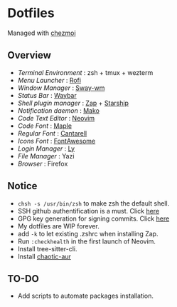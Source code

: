 # Dotfiles

Managed with [chezmoi](https://www.chezmoi.io/)

## Overview

- _Terminal Environment_ : zsh + tmux + wezterm
- _Menu Launcher_ : [Rofi](https://github.com/davatorium/rofi)
- _Window Manager_ : [Sway-wm](https://github.com/swaywm/)
- _Status Bar_ : [Waybar](https://github.com/Alexays/Waybar/)
- _Shell plugin manager_ : [Zap](https://github.com/zap-zsh/zap) + [Starship](https://starship.rs/)
- _Notification daemon_ : [Mako](https://github.com/emersion/mako)
- _Code Text Editor_ : [Neovim](https://github.com/neovim/neovim)
- _Code Font_ : [Maple](https://github.com/subframe7536/Maple-font/)
- _Regular Font_ : [Cantarell](https://fonts.google.com/specimen/Cantarell)
- _Icons Font_ : [FontAwesome](https://github.com/FortAwesome/Font-Awesome)
- _Login Manager_ : [Ly](https://github.com/fairyglade/ly)
- _File Manager_ : Yazi
- _Browser_ : Firefox

## Notice

- `chsh -s /usr/bin/zsh` to make zsh the default shell.
- SSH github authentification is a must. Click [here](https://docs.github.com/en/authentication/connecting-to-github-with-ssh/generating-a-new-ssh-key-and-adding-it-to-the-ssh-agent)
- GPG key generation for signing commits. Click [here](https://docs.github.com/fr/authentication/managing-commit-signature-verification/generating-a-new-gpg-key)
- My dotfiles are WIP forever.
- add `-k` to let existing .zshrc when installing Zap.
- Run `:checkhealth` in the first launch of Neovim.
- Install tree-sitter-cli.
- Install [chaotic-aur](https://aur.chaotic.cx/)

## TO-DO

- Add scripts to automate packages installation.
